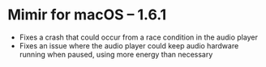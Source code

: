 # Mimir for macOS – 1.6.1

- Fixes a crash that could occur from a race condition in the audio player
- Fixes an issue where the audio player could keep audio hardware running when paused, using more energy than necessary
